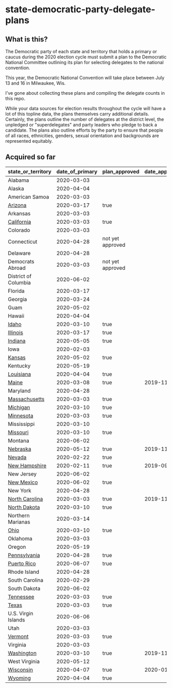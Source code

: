 state-democratic-party-delegate-plans
=====================================

## What is this?

The Democratic party of each state and territory that holds a primary or caucus during the 2020 election cycle must submit a plan to the Democratic National Committee outlining its plan for selecting delegates to the national convention.

This year, the Democratic National Convention will take place between July 13 and 16 in Milwaukee, Wis.

I've gone about collecting these plans and compiling the delegate counts in this repo.

While your data sources for election results throughout the cycle will have a lot of this topline data, the plans themselves carry additional details. Certainly, the plans outline the number of delegates at the district level, the unpledged or "superdelegates" and party leaders who pledge to back a candidate. The plans also outline efforts by the party to ensure that people of all races, ethnicities, genders, sexual orientation and backgrounds are represented equitably.

## Acquired so far

| state_or_territory   | date_of_primary | plan_approved    | date_approved | total_delegates |
|----------------------|-----------------|------------------|---------------|-----------------|
| Alabama              | 2020-03-03      |                  |               |                 |
| Alaska               | 2020-04-04      |                  |               |                 |
| American Samoa       | 2020-03-03      |                  |               |                 |
| [Arizona](delegate-plans/_final-plans/04-arizona.pdf)              | 2020-03-17      | true             |               | 78              |
| Arkansas             | 2020-03-03      |                  |               |                 |
| [California](delegate-plans/_final-plans/06-california.pdf)           | 2020-03-03      | true             |               | 495             |
| Colorado             | 2020-03-03      |                  |               |                 |
| Connecticut          | 2020-04-28      | not yet approved |               |                 |
| Delaware             | 2020-04-28      |                  |               |                 |
| Democrats Abroad     | 2020-03-03      | not yet approved |               |                 |
| District of Columbia | 2020-06-02      |                  |               |                 |
| Florida              | 2020-03-17      |                  |               |                 |
| Georgia              | 2020-03-24      |                  |               |                 |
| Guam                 | 2020-05-02      |                  |               |                 |
| Hawaii               | 2020-04-04      |                  |               |                 |
| [Idaho](delegate-plans/_final-plans/16-idaho.pdf)                | 2020-03-10      | true             |               | 25              |
| [Illinois](delegate-plans/_final-plans/16-illinois.pdf)             | 2020-03-17      | true             |               | 184             |
| [Indiana](delegate-plans/_final-plans/18-indiana.pdf)              | 2020-05-05      | true             |               | 77              |
| Iowa                 | 2020-02-03      |                  |               |                 |
| [Kansas](delegate-plans/_final-plans/20-kansas.pdf)               | 2020-05-02      | true             |               | 45              |
| Kentucky             | 2020-05-19      |                  |               |                 |
| [Louisiana](delegate-plans/_final-plans/22-louisiana.pdf)            | 2020-04-04      | true             |               | 61              |
| [Maine](delegate-plans/_final-plans/23-maine.pdf)                | 2020-03-08      | true             | 2019-11-12    | 32              |
| Maryland             | 2020-04-28      |                  |               |                 |
| [Massachusetts](delegate-plans/_final-plans/25-mass.pdf)        | 2020-03-03      | true             |               | 114             |
| [Michigan](delegate-plans/_final-plans/26-michigan.pdf)             | 2020-03-10      | true             |               | 147             |
| [Minnesota](delegate-plans/_final-plans/27-minnesota.pdf)            | 2020-03-03      | true             |               | 91              |
| Mississippi          | 2020-03-10      |                  |               |                 |
| [Missouri](delegate-plans/_final-plans/29-missouri.pdf)             | 2020-03-10      | true             |               | 78              |
| Montana              | 2020-06-02      |                  |               |                 |
| [Nebraska](delegate-plans/_final-plans/31-nebraska.pdf)             | 2020-05-12      | true             | 2019-11-17    | 33              |
| [Nevada](delegate-plans/_final-plans/32-nevada.pdf.pdf)               | 2020-02-22      | true             |               | 48              |
| [New Hampshire](delegate-plans/_final-plans/33-new-hampshire.pdf)        | 2020-02-11      | true             | 2019-09-19    | 33              |
| New Jersey           | 2020-06-02      |                  |               |                 |
| [New Mexico](hdelegate-plans/_final-plans/35-new-mexico.pdf)           | 2020-06-02      | true             |               | 40              |
| New York             | 2020-04-28      |                  |               |                 |
| [North Carolina](delegate-plans/_final-plans/37-north-carolina.pdf)       | 2020-03-03      | true             | 2019-11-14    | 122             |
| [North Dakota](delegate-plans/_final-plans/38-north-dakota.pdf)         | 2020-03-10      | true             |               | 18              |
| Northern Marianas    | 2020-03-14      |                  |               |                 |
| [Ohio](delegate-plans/_final-plans/39-ohio.pdf)                 | 2020-03-10      | true             |               | 153             |
| Oklahoma             | 2020-03-03      |                  |               |                 |
| Oregon               | 2020-05-19      |                  |               |                 |
| [Pennsylvania](delegate-plans/_final-plans/42-pennsylvania.pdf)         | 2020-04-28      | true             |               | 210             |
| [Puerto Rico](delegate-plans/_final-plans/72-puerto-rico.pdf)          | 2020-06-07      | true             |               | 59              |
| Rhode Island         | 2020-04-28      |                  |               |                 |
| South Carolina       | 2020-02-29      |                  |               |                 |
| South Dakota         | 2020-06-02      |                  |               |                 |
| [Tennessee](delegate-plans/_final-plans/47-tennesee.pdf)            | 2020-03-03      | true             |               | 73              |
| [Texas](delegate-plans/_final-plans/48-texas.pdf)                | 2020-03-03      | true             |               | 262             |
| U.S. Virgin Islands  | 2020-06-06      |                  |               |                 |
| Utah                 | 2020-03-03      |                  |               |                 |
| [Vermont](delegate-plans/_final-plans/50-vermont.pdf)              | 2020-03-03      | true             |               | 24              |
| Virginia             | 2020-03-03      |                  |               |                 |
| [Washington](delegate-plans/_final-plans/53-washington.pdf)           | 2020-03-10      | true             | 2019-11-01    | 107             |
| West Virginia        | 2020-05-12      |                  |               |                 |
| [Wisconsin](delegate-plans/_final-plans/55-wisconsin.pdf)            | 2020-04-07      | true             | 2020-01-21    | 90              |
| [Wyoming](delegate-plans/_final-plans/56-wyoming.pdf)              | 2020-04-04      | true |               | 12              |
